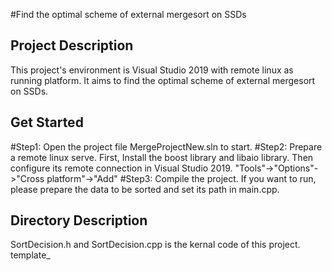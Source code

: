 #Find the optimal scheme of external mergesort on SSDs
## Project Description
This project's environment is Visual Studio 2019 with remote linux as running platform. It aims to find the optimal scheme of external mergesort on SSDs. 
## Get Started
#Step1: Open the project file MergeProjectNew.sln to start.
#Step2: Prepare a remote linux serve. First, Install the boost library and libaio library. Then configure its remote connection in Visual Studio 2019. "Tools"->"Options"->"Cross platform"->"Add" 
#Step3: Compile the project. If you want to run, please prepare the data to be sorted and set its path in main.cpp.
## Directory Description
SortDecision.h and SortDecision.cpp is the kernal code of this project. template_
